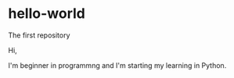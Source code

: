 # hello-world
The first repository

Hi,

I'm beginner in programmng and I'm starting my learning in Python.
